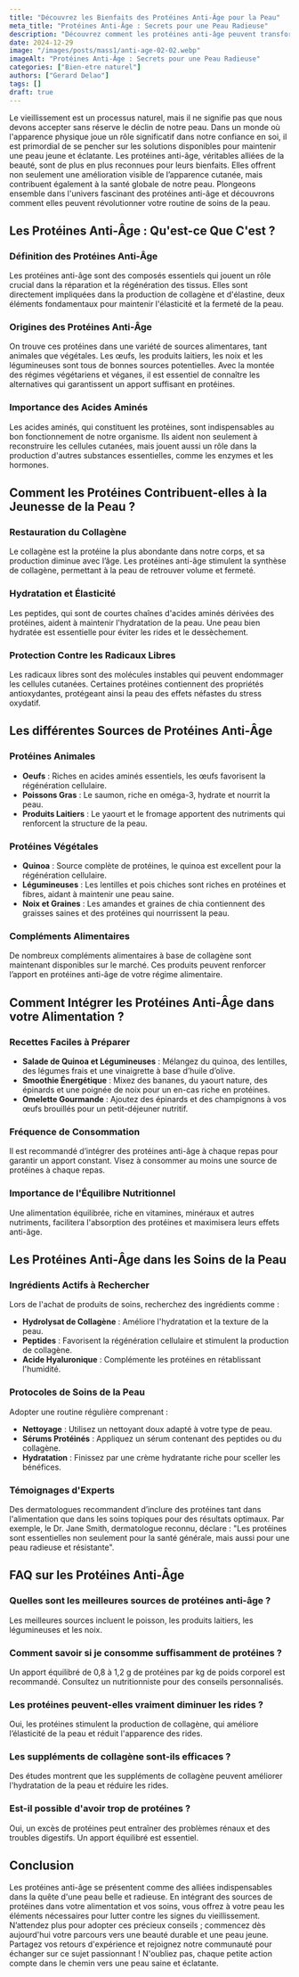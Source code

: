 ```yaml
---
title: "Découvrez les Bienfaits des Protéines Anti-Âge pour la Peau"
meta_title: "Protéines Anti-Âge : Secrets pour une Peau Radieuse"
description: "Découvrez comment les protéines anti-âge peuvent transformer votre routine de soins de la peau et combattre les signes du vieillissement."
date: 2024-12-29
image: "/images/posts/mass1/anti-age-02-02.webp"
imageAlt: "Protéines Anti-Âge : Secrets pour une Peau Radieuse"
categories: ["Bien-etre naturel"]
authors: ["Gerard Delao"]
tags: []
draft: true
---
```


Le vieillissement est un processus naturel, mais il ne signifie pas que nous devons accepter sans réserve le déclin de notre peau. Dans un monde où l'apparence physique joue un rôle significatif dans notre confiance en soi, il est primordial de se pencher sur les solutions disponibles pour maintenir une peau jeune et éclatante. Les protéines anti-âge, véritables alliées de la beauté, sont de plus en plus reconnues pour leurs bienfaits. Elles offrent non seulement une amélioration visible de l’apparence cutanée, mais contribuent également à la santé globale de notre peau. Plongeons ensemble dans l'univers fascinant des protéines anti-âge et découvrons comment elles peuvent révolutionner votre routine de soins de la peau.

## Les Protéines Anti-Âge : Qu'est-ce Que C'est ?

### Définition des Protéines Anti-Âge
Les protéines anti-âge sont des composés essentiels qui jouent un rôle crucial dans la réparation et la régénération des tissus. Elles sont directement impliquées dans la production de collagène et d'élastine, deux éléments fondamentaux pour maintenir l'élasticité et la fermeté de la peau.

### Origines des Protéines Anti-Âge
On trouve ces protéines dans une variété de sources alimentares, tant animales que végétales. Les œufs, les produits laitiers, les noix et les légumineuses sont tous de bonnes sources potentielles. Avec la montée des régimes végétariens et véganes, il est essentiel de connaître les alternatives qui garantissent un apport suffisant en protéines.

### Importance des Acides Aminés
Les acides aminés, qui constituent les protéines, sont indispensables au bon fonctionnement de notre organisme. Ils aident non seulement à reconstruire les cellules cutanées, mais jouent aussi un rôle dans la production d'autres substances essentielles, comme les enzymes et les hormones.

## Comment les Protéines Contribuent-elles à la Jeunesse de la Peau ?

### Restauration du Collagène
Le collagène est la protéine la plus abondante dans notre corps, et sa production diminue avec l’âge. Les protéines anti-âge stimulent la synthèse de collagène, permettant à la peau de retrouver volume et fermeté.

### Hydratation et Élasticité
Les peptides, qui sont de courtes chaînes d'acides aminés dérivées des protéines, aident à maintenir l'hydratation de la peau. Une peau bien hydratée est essentielle pour éviter les rides et le dessèchement.

### Protection Contre les Radicaux Libres
Les radicaux libres sont des molécules instables qui peuvent endommager les cellules cutanées. Certaines protéines contiennent des propriétés antioxydantes, protégeant ainsi la peau des effets néfastes du stress oxydatif.

## Les différentes Sources de Protéines Anti-Âge

### Protéines Animales
- **Oeufs** : Riches en acides aminés essentiels, les œufs favorisent la régénération cellulaire.
- **Poissons Gras** : Le saumon, riche en oméga-3, hydrate et nourrit la peau.
- **Produits Laitiers** : Le yaourt et le fromage apportent des nutriments qui renforcent la structure de la peau.

### Protéines Végétales
- **Quinoa** : Source complète de protéines, le quinoa est excellent pour la régénération cellulaire.
- **Légumineuses** : Les lentilles et pois chiches sont riches en protéines et fibres, aidant à maintenir une peau saine.
- **Noix et Graines** : Les amandes et graines de chia contiennent des graisses saines et des protéines qui nourrissent la peau.

### Compléments Alimentaires
De nombreux compléments alimentaires à base de collagène sont maintenant disponibles sur le marché. Ces produits peuvent renforcer l’apport en protéines anti-âge de votre régime alimentaire.

## Comment Intégrer les Protéines Anti-Âge dans votre Alimentation ?

### Recettes Faciles à Préparer
- **Salade de Quinoa et Légumineuses** : Mélangez du quinoa, des lentilles, des légumes frais et une vinaigrette à base d’huile d’olive.
- **Smoothie Énergétique** : Mixez des bananes, du yaourt nature, des épinards et une poignée de noix pour un en-cas riche en protéines.
- **Omelette Gourmande** : Ajoutez des épinards et des champignons à vos œufs brouillés pour un petit-déjeuner nutritif.

### Fréquence de Consommation
Il est recommandé d’intégrer des protéines anti-âge à chaque repas pour garantir un apport constant. Visez à consommer au moins une source de protéines à chaque repas.

### Importance de l'Équilibre Nutritionnel
Une alimentation équilibrée, riche en vitamines, minéraux et autres nutriments, facilitera l'absorption des protéines et maximisera leurs effets anti-âge. 

## Les Protéines Anti-Âge dans les Soins de la Peau

### Ingrédients Actifs à Rechercher
Lors de l'achat de produits de soins, recherchez des ingrédients comme :
- **Hydrolysat de Collagène** : Améliore l'hydratation et la texture de la peau.
- **Peptides** : Favorisent la régénération cellulaire et stimulent la production de collagène.
- **Acide Hyaluronique** : Complémente les protéines en rétablissant l'humidité.

### Protocoles de Soins de la Peau
Adopter une routine régulière comprenant :
- **Nettoyage** : Utilisez un nettoyant doux adapté à votre type de peau.
- **Sérums Protéinés** : Appliquez un sérum contenant des peptides ou du collagène.
- **Hydratation** : Finissez par une crème hydratante riche pour sceller les bénéfices.

### Témoignages d'Experts
Des dermatologues recommandent d’inclure des protéines tant dans l'alimentation que dans les soins topiques pour des résultats optimaux. Par exemple, le Dr. Jane Smith, dermatologue reconnu, déclare : "Les protéines sont essentielles non seulement pour la santé générale, mais aussi pour une peau radieuse et résistante".

## FAQ sur les Protéines Anti-Âge

### Quelles sont les meilleures sources de protéines anti-âge ?
Les meilleures sources incluent le poisson, les produits laitiers, les légumineuses et les noix.

### Comment savoir si je consomme suffisamment de protéines ?
Un apport équilibré de 0,8 à 1,2 g de protéines par kg de poids corporel est recommandé. Consultez un nutritionniste pour des conseils personnalisés.

### Les protéines peuvent-elles vraiment diminuer les rides ?
Oui, les protéines stimulent la production de collagène, qui améliore l’élasticité de la peau et réduit l'apparence des rides.

### Les suppléments de collagène sont-ils efficaces ?
Des études montrent que les suppléments de collagène peuvent améliorer l'hydratation de la peau et réduire les rides.

### Est-il possible d'avoir trop de protéines ?
Oui, un excès de protéines peut entraîner des problèmes rénaux et des troubles digestifs. Un apport équilibré est essentiel.

## Conclusion

Les protéines anti-âge se présentent comme des alliées indispensables dans la quête d'une peau belle et radieuse. En intégrant des sources de protéines dans votre alimentation et vos soins, vous offrez à votre peau les éléments nécessaires pour lutter contre les signes du vieillissement. N’attendez plus pour adopter ces précieux conseils ; commencez dès aujourd'hui votre parcours vers une beauté durable et une peau jeune. Partagez vos retours d'expérience et rejoignez notre communauté pour échanger sur ce sujet passionnant ! N'oubliez pas, chaque petite action compte dans le chemin vers une peau saine et éclatante.

